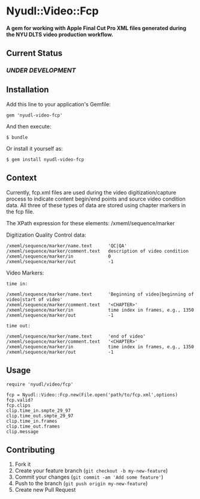 # Nyudl::Video::Fcp

#### A gem for working with Apple Final Cut Pro XML files generated during the NYU DLTS video production workflow.

## Current Status

### *UNDER DEVELOPMENT*


## Installation

Add this line to your application's Gemfile:

	gem 'nyudl-video-fcp'

And then execute:

	$ bundle

Or install it yourself as:

	$ gem install nyudl-video-fcp

## Context
  Currently, fcp.xml files are used during the video digitization/capture process
  to indicate content begin/end points and source video condition data.
  All three of these types of data are stored using chapter markers in the
  fcp file.
  
  The XPath expression for these elements:
  /xmeml/sequence/marker
  
  Digitization Quality Control data:

    /xmeml/sequence/marker/name.text      'QC|QA'
    /xmeml/sequence/marker/comment.text   description of video condition
    /xmeml/sequence/marker/in             0
	/xmeml/sequence/marker/out            -1
	
  Video Markers:

    time in:
	
    /xmeml/sequence/marker/name.text      'Beginning of video|beginning of video|start of video'
    /xmeml/sequence/marker/comment.text   '<CHAPTER>'
    /xmeml/sequence/marker/in             time index in frames, e.g., 1350
	/xmeml/sequence/marker/out            -1
	
    time out:
	
    /xmeml/sequence/marker/name.text      'end of video'
    /xmeml/sequence/marker/comment.text   '<CHAPTER>'
    /xmeml/sequence/marker/in             time index in frames, e.g., 1350
	/xmeml/sequence/marker/out            -1
	
	

## Usage

	require 'nyudl/video/fcp'

    fcp = Nyudl::Video::Fcp.new(File.open('path/to/fcp.xml',options)
	fcp.valid?
	fcp.clips 
	clip.time_in.smpte_29_97
	clip.time_out.smpte_29_97
	clip.time_in.frames
	clip.time_out.frames
	clip.message

## Contributing

1. Fork it
2. Create your feature branch (`git checkout -b my-new-feature`)
3. Commit your changes (`git commit -am 'Add some feature'`)
4. Push to the branch (`git push origin my-new-feature`)
5. Create new Pull Request
